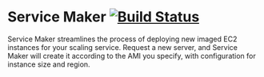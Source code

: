 # Service Maker   [![Build Status](https://travis-ci.org/trueblue2704/service-maker.svg?branch=v1.0)](https://travis-ci.org/trueblue2704/service-maker)

Service Maker streamlines the process of deploying new imaged EC2 instances for your scaling service. Request a new server, and Service Maker will create it according to the AMI you specify, with configuration for instance size and region.
